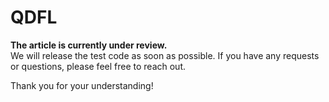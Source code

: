 # QDFL

**The article is currently under review.**  
We will release the test code as soon as possible. If you have any requests or questions, please feel free to reach out.  

Thank you for your understanding!
